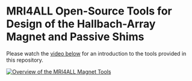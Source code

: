 # MRI4ALL Open-Source Tools for Design of the Hallbach-Array Magnet and Passive Shims

Please watch the <a href="https://www.youtube.com/embed/iKs5pwwoyoQ" target="_blank">video below</a> for an introduction to the tools provided in this repository.

[![Overview of the MRI4ALL Magnet Tools](https://img.youtube.com/vi/iKs5pwwoyoQ/0.jpg)](https://www.youtube.com/watch?v=iKs5pwwoyoQ)
